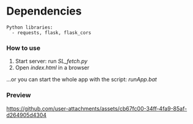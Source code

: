 # Dependencies
    Python libraries:
      - requests, flask, flask_cors
  
### How to use
1. Start server: run *SL_fetch.py*
2. Open *index.html* in a browser

...or you can start the whole app with the script: *runApp.bat*

### Preview
https://github.com/user-attachments/assets/cb67fc00-34ff-4fa9-85af-d264905d4304

